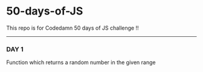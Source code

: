 # 50-days-of-JS

This repo is for Codedamn 50 days of JS challenge !!

---

### DAY 1
Function which returns a random number in the given range